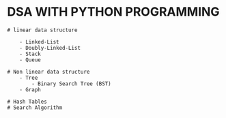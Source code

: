 # DSA WITH PYTHON PROGRAMMING

    # linear data structure

        - Linked-List
        - Doubly-Linked-List
        - Stack
        - Queue

    # Non linear data structure
        - Tree
            - Binary Search Tree (BST)
        - Graph

    # Hash Tables
    # Search Algorithm
